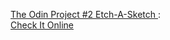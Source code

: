 
 

<a href="http://www.theodinproject.com/web-development-101/javascript-and-jquery"> The Odin Project #2 Etch-A-Sketch </a>: 
<br>
<a href="#"> Check It Online </a>
